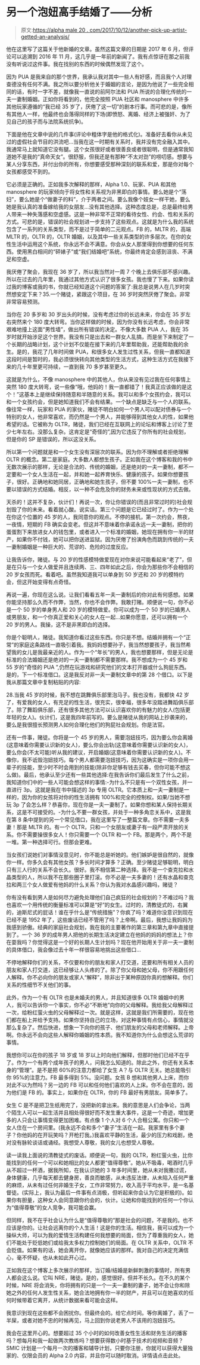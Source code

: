 # 另一个泡妞高手结婚了——分析

> 原文:[https://alpha male 20 . com/2017/10/12/another-pick-up-artist-getted-an-analysis/](https://alphamale20.com/2017/10/12/another-pick-up-artist-gets-married-an-analysis/)

他在这里写了这篇关于他新婚的文章。虽然这篇文章的日期是 2017 年 6 月，但评论可以追溯到 2016 年 11 月，这几乎是一年前的新闻了。我有点惊讶在那之前我没有听说过这件事。我在找别的东西的时候偶然发现了这个。

因为 PUA 是我来自的那个世界，我承认我对其中一些人有好感，而且我个人对理查德没有任何不满。我之所以要分析他关于婚姻的言论，是因为他说了一些完全相同的话，有时一字不差，就像我一直说的前阿尔法和 PUA 所说的合理化传统的一夫一妻制婚姻。正如你将看到的，他完全按照 PUA 社区和 manosphere 中许多其他玩家遵循的“我已经 35 岁了，厌倦了这一切”的剧本行事。而可悲的是，像所有其他人一样，他最终也会落得同样的下场(即愤怒、离婚、经济上被强奸、为了见自己的孩子而与法院系统抗争)。

下面是他在文章中说的几件事(评论中粗体字是他的格式化)。准备好去看你从未见过的虚假社会节目的洪流吧...当我在这一时期有关系时，我并没有完全融入其中。我通常马上就知道它没有腿。这个女孩很好或者很善良或者很聪明，但是通常我知道她不是我的“真命天女”。很舒服，但我还是有那种“不太对劲”的唠叨感。想要与某人分享东西，并付出你的所有，你想要感受那种深刻的联系和爱，那是你对每个女孩都感受不到的。

它必须是正确的。正如我多次解释的那样，Alpha 1.0、玩家、PUA 和其他 manosphere 的玩家倾向于将女性和关系视为非黑即白的事情。要么她是个“荡妇”，要么她是个“做妻子的料”，介于两者之间。要么我像个妓女一样干她，要么她是我认真的准备嫁给我的女朋友...没有其他选择。这种态度总是，总是最终给男人带来一种失落感和空虚感。这是一种非常不正常的看待女性、约会、性和关系的方式。可悲的是，错误的社会规划进一步支持了这些观点。这就是为什么我的系统包含了一系列的关系类型，而不是过于简单的二元观点。FB 的，MLTR 的，高端 MLTR 的，OLTR 的，OLTR 婚姻，以及其中一些关系类型的许多层次。在你的女性生活中运用这个系统，你永远不会不满意。你会从女人那里得到你想要的任何东西。使用黑白相间的“砰婊子”或“我们结婚吧”系统，你最终肯定会感到沮丧、不满足和空虚。

我厌倦了聚会，我现在 36 岁了，所以我当然对一周 7 个晚上去俱乐部不感兴趣。所以在过去的几年里，我通过其他方式认识了很多女孩。我也慢了下来。如果你读过我的博客或我的书，你就已经知道这个问题的答案了:我总是说男人在几岁时突然想安定下来？35.一个赌徒，紧跟这个项目，在 36 岁时突然厌倦了聚会。非常非常容易预测。

当你在 20 多岁和 30 岁出头的时候，没有考虑过你的长远未来，你会在 35 岁左右突然来个 180 度大转弯。当你这样做的时候，因为你没有长远考虑，你会非常艰难地撞上这面“男性墙”，做出所有错误的决定。不像大多数 PUA 人，我在 35 岁时就开始涉足这个世界。我没有只是出去和一群女人乱搞，而是坐下来制定了一个长期的战略计划，这个计划不仅能在接下来的几年里帮助我，还能帮助我的余生。是的，我花了几年时间做 PUA，和很多女人发生过性关系，但我一直都知道这段时间是暂时的，我必须很快转向其他类型的生活方式，这种生活方式在我接下来的几十年里更可持续，一直到我 70 多岁甚至更久。

这就是为什么，不像 manosphere 中的其他人，你从来没有见过我在任何事情上突然 180 度大转弯，说一些像“哦，他妈的！我一直都错了！我真正应该做的是这个！”这基本上是继续保持随意和半随意的关系。我可以和多个女孩约会，我可以和一个女孩约会，但是她知道我们不会有结果。一个缺点是缺乏与一个人的联系。像往常一样，玩家和 PUA 的家伙，赌徒不明白如何一个男人可以配对债券与一个特别的女人，他非常喜欢，而仍然是一个男人，并能够得到其他女人的性，如果他希望的话。它被称为 OLTR，赌徒，我们已经在互联网上的论坛和博客上讨论了至少七年左右。没那么复杂。这肯定是“奇怪的”,因为它违反了你所有的社会规划，但是你的 SP 是错误的，所以这没关系。

所以第一个问题就是和一个女生没有深层次的联系。因为你不理解或者拒绝理解 OLTR 的概念。第二是家庭。大多数人都想生孩子。正如我在这个博客和我的书中无数次展示的那样，无论是合法的、传统的婚姻，还是绝对的一夫一妻制，都不一定要和一个女人生活在一起，并和她一起养育快乐、健康的孩子。如果你想要孩子，很好。正确地和她同居，正确地和她生孩子，但不要 100%一夫一妻制，也不要以错误的方式结婚。相反，以一种不会危及你的财务未来或性现状的方式去做。

天杀的！这并不复杂，伙计们！再说一次，你让你错误的(而且非常过时的)社会规划毁了你的未来。看着就心酸。说实话。第三个问题是它已经过时了。作为一个处在你这个位置的 45 岁的人，我同意你的观点。不停的接机，第一次约会，熬夜，一夜情，短期的 FB 确实会变老。但这并不意味着你承诺永远一夫一妻制，把你的蛋蛋割下来放进女人的钱包里，或者进入一个标准的婚姻，她现在拥有你一半的财产，如果你不付钱，她可以把你送进监狱。因为厌倦了扮演角色而跳到传统的一夫一妻制婚姻是一种巨大的、荒谬的、危险的过度反应。

让我告诉你，赌徒。与 20 岁的性感模特做爱现在对你来说可能看起来“老了”，但是在只与一个女人做爱并且连续两、三、四年如此之后，你会为那些你不会相信的 20 岁女孩而死。看着吧。虽然我知道我可以单身到 50 岁还和 20 岁的模特约会，但这开始变得有点奇怪。

再说一遍，你现在这么说。让我们看看五年一夫一妻制后的你对此有何感想。如果你能坚持那么久而不作弊，当然，你也不会作弊。我敢打赌。顺便说一句，你不必是一个 50 岁的单身男人和 20 岁的模特做爱。你可以成为一个 50 岁的已婚男人或男朋友，和一个你真正爱和关心的女人在一起…如果你愿意，还可以拥有一个 20 岁的男人。我操，这不是非黑即白的选择。

你是个聪明人，赌徒。我知道你看过这些东西。你只是不想。结婚并拥有一个“正常”的家庭这条路线一直吸引着我。我妈妈想要孙子，我当然想要孩子，我当然希望我的女儿是我最亲近的人。作为一个“年长”的男人，我也想要那样，但是无论是标准的合法婚姻还是绝对的一夫一妻制都不需要那样。我不想成为一个 45 岁和 55 岁的“奇怪的 PUA ”,仍然在玩游戏和研究他们的文本打开器或什么狗屁东西。是的，下一个标准借口。这是我反对非一夫一妻制文章中的第 28 个借口。以下是我从那篇文章中复制粘贴的内容:

28.当我 45 岁的时候，我不想在跳舞俱乐部里泡马子。我也没有，我都快 42 岁了，有爱我的女人，有充足的性生活，很充实，很幸福，很多年没踏进舞蹈俱乐部了。除了舞蹈俱乐部，还有很多其他方法可以认识喜欢你的有魅力的女人(包括更年轻的女人)。伙计们，这是我四年前写的。要么是赌徒从我的网站上抄袭来的，要么是我很擅长预测男人如何合理化他们的狗屁社会规划。你是法官。

还有一件事，赌徒。你将是一个 45 岁的男人，需要泡妞技巧，因为要么你会离婚(这意味着你需要认识新的女人)，要么你会出轨(这意味着你需要认识新的女人)，要么你会(不太可能)听从我的建议，开启婚姻(这意味着你需要认识新的女人)。不像你，我不诋毁泡妞技巧。每个男人都需要泡妞技巧，因为这确实是一项你会用一辈子的技能，至少时不时会用到的技能(除非你足够有钱去买春，但你可能不想这么做)。最后，他承认至少还有一些其他选择:在我告诉你们最后发生了什么之前，我知道你们中的一些人可能会想这样的事情:-为什么不只是有一个双性女孩，并一直进行 3p。这就是我在书中描述的 3p 专用 OLTR。它本质上和一夫一妻制是一样的，因为你的女孩将对你的性生活拥有 100%和完全的控制权。如果/当她不想玩 3p 了会怎么样？恭喜你，现在你是一夫一妻制了。如果你想和某人保持长期关系，这是不可接受的。-为什么不要一群女孩，并处于一种多角恋关系中，这是我在第 8 条中提到的另一个常见借口，我在这里写了一整篇文章。你不需要一夫多妻！那是 MLTR 的。有一个 OLTR，只和一个女朋友或妻子有一段严肃开放的关系。你不需要操很多女人！你只需要一个 OLTR 和一个 FB。那是两个，两个不是一堆。第一种选择可行。但那会更难。

当女孩们说她们对事情没意见时，你不能总是听她的。他们嫉妒是很自然的，就像你一样。你多久会有其他女孩？多长时间才算多？正确。至少赌徒足够聪明，明白只有三人行的关系不会长久。很好。我不相信第二种选择。我不是一个查克拉和水晶类型的人，所以我不在那些圈子里打滚。你不必是一夫多妻的！还有水晶和查克拉和两三个女人做爱有他妈的什么关系？你认为我对水晶感兴趣吗，赌徒？

你有没有看到男人是如何尽力避免处理他们自己疯狂的社会规划的？不难过吗？我也喜欢一个用传统的衡量标准可以算是“好”的女生。过时的，清教徒式的，右翼的，迪斯尼式的屁话！谁在乎什么是“传统措施”？你疯了吗？难道你没意识到现在已经不是 1952 年了，这些废话已经不管用了吗？上帝啊。最后，我想让我妈妈为我感到骄傲。经典的家庭社会规划，我在我的主要著作的第三章和第九章中直接提到了。一个 36 岁的成年男人把他的长期生活决定建立在他妈的妈妈的想法上？你在耍我吗？你觉得这是一个好的长期人生计划吗？现在他开始用关于非一夫一妻制的具体借口，我会像过去十年一样很容易地挑出这些借口…

不停地解释你们的关系，不仅要和你的朋友和家人打交道，还要和所有相关人员的朋友和家人打交道，这已经够让人头疼的了。除了你父母和她父母，你不用跟任何人解释。你不必向你的朋友或家人“解释”，除非出于某种原因你真的想解释。你们关系的性细节不关他们的事。

此外，作为一个有 OLTR 也是未婚夫的男人，并且知道很多 OLTR 婚姻中的男人，我可以告诉你一个事实，你不必“不断地”向你的父母解释。我给我父母解释过一次，给粉红萤火虫的父母解释过一次。就是这样，这就是我们所需要的，现在他们都在船上并给予支持。如果你坚持自己的立场，对这种事情有点信心，事情就没那么复杂了。然后快进，想象一下向你的孩子、他们朋友的父母和老师解释。上帝啊。你永远不会向这些人解释你婚姻的性本质。我不知道你为什么会想这么荒谬的事情。

我想你可以在你的孩子 18 岁或 18 岁以上时向他们解释，但那时他们已经不在乎了。作为一个有两个成年孩子的男人，问我怎么知道的。除此之外，你还有关系本身的“管理”。是不是把 60%的注意力都给了女生 A？与 OLTR 无关。她总能吸引你 95%的注意力。FB 最多得到 5%。没问题。女孩 B 想和其他男人上床，而你对此不以为然吗？另一边的 FB 可以和任何他们喜欢的人上床。你不会在意的，因为他们是 FB 的。事实上，如果你在 OLTR，你的 FB 最好有男朋友。简单多了。

女生 C 是不是把卫生纸用完了，没把新的拿出来。我的意思是人们会争论，当两个陌生人可以一起生活并且相处得很好而不发生重大事件，这是一个奇迹，增加更多的人只会让事情变得更加困难。有点像 1 个人对 6 个人合租公寓。你只和一个女人住在一个房间里。(我永远不会和多个“妻子”生活在一起。我家里有多个妻子？你他妈的在开玩笑吗？开枪打我。)我喜欢平静的生活，最少的压力和戏剧，绝对没有脉轮谈话或诵经。我想受人尊敬，我的女儿也想受人尊敬。

读一读我上面说的清教徒式的废话。顺便说一句，我的 OLTR，粉红萤火虫，比你能找到的任何一个可以和她相比的女人都更“值得尊敬”。她从不吸毒，喝酒时几乎从不超过一杯酒，据我所知，在我认识她的 3 年多时间里，她从未对我撒过谎，身体健康，几乎每天都去健身房，善良而敏感，从未违反法律，从未陷入任何严重的麻烦，从未有过任何非婚生子女，工作非常努力，收入高于平均水平，是一名基督徒。(实际上，我认为最后一件事有点消极，但听起来你会认为它是积极的)。如果你有胆量，这种女人会同意跟你约会的，伙计。让她和你能找到的任何一个你认为“值得尊敬”的女人竞争，我可能会赢。

但同样，我不在乎社会认为什么是“值得尊敬的”那是社会的问题，不是我的。也不应该是你的。让社会远离你的个人生活！这是你的生活。相信我，我可以成为一个操纵大师，可以为我的爱情生活构建任何我想要的局面，但为了尊重我的女人，她们不能处于贬低她们或给我太多权力控制她们的局面。在 OLTR 关系中，OLTR 不会贬值。如果有的话，她会离开你，就像她应该的那样。我对自己的决定充满信心，毫不怀疑，也从未如此开心过。

正如我在这个博客上多次展示的那样，当订婚/结婚是新鲜刺激的事情时，所有男人都会这么说。它叫 NRE，赌徒。是的，感觉很好。但并不长久。在不久的某个时候，NRE 将会消失，你将拥有的只是一个一夫一妻制的妻子，她不会让你和除她之外的任何人发生性关系，她合法地拥有你一半的财产，并且可以在她喜欢的任何时候带着它离开，从统计数据来看可能会这样。

我意识到现在这些都不会困扰你。但最终会的。给它点时间。等你离婚了，丢了一半屎，或者对她不忠的时候再见，马上回到你说老男人不该用的泡妞技巧。

我会在这里开心的。想要超过 35 个小时的如何改善女性生活和财务生活的播客吗？想每月和我一起做两次教练吗？想要获得数小时基于技术的视频和音频？SMIC 计划是一个每月一次的播客和辅导计划，只要你注册，你就可以获得大量独家的、仅限会员的 Alpha 2.0 内容，并且你可以随时取消。详情请点击此处。